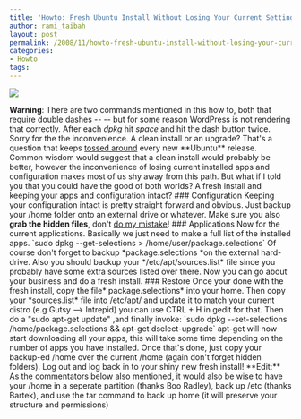 ```yaml
---
title: 'Howto: Fresh Ubuntu Install Without Losing Your Current Settings'
author: rami_taibah
layout: post
permalink: /2008/11/howto-fresh-ubuntu-install-without-losing-your-current-settings/
categories:
- Howto
tags: 
---
```


![](http://192.168.1.33/blog2/wp-content/uploads/2008/11/ubuntu-distros.jpg)

**Warning**: There are  two commands mentioned in this how to, both that require double dashes -- -- but for some reason WordPress is not rendering that correctly. After each _dpkg_ hit _space_ and hit the dash button twice. Sorry for the the inconvenience.
A clean install or an upgrade? That's a question that keeps [tossed around](http://www.linux.com/feature/134517 "tossed around") every new \*\*Ubuntu\*\* release. Common wisdom would suggest that a clean install would probably be better, however the inconvenience of losing current installed apps and configuration makes most of us shy away from this path. But what if I told you that you could have the good of both worlds? A fresh install and keeping your apps and configuration intact?
\#\#\# Configuration
Keeping your configuration intact is pretty straight forward and obvious. Just backup your /home folder onto an external drive or whatever. Make sure you also **grab the hidden files**, don't [do my mistake](http://twitter.com/bianconeri4ever/status/999382370 "do my mistake")!
\#\#\# Applications
Now for the current applications. Basically we just need to make a full list of the installed apps.
\`sudo dpkg --get-selections \> /home/user/package.selections\`
Of course don't forget to backup \*package.selections \*on the external hard-drive. Also you should backup your \*/etc/apt/sources.list\* file since you probably have some extra sources listed over there. Now you can go about your business and do a fresh install.
\#\#\# Restore
Once your done with the fresh install, copy the file\* package.selections\* into your home. Then copy your \*sources.list\* file into /etc/apt/ and update it to match your current distro (e.g Gutsy --\> Intrepid) you can use CTRL + H in gedit for that. Then do a "sudo apt-get update" ,and finally invoke:
\`sudo dpkg --set-selections /home/package.selections && apt-get dselect-upgrade\`
apt-get will now start downloading all your apps, this will take some time depending on the number of apps you have installed.
Once that's done, just copy your backup-ed /home over the current /home (again don't forget hidden folders).
Log out and log back in to your shiny new fresh install!
\*\*Edit:\*\* As the commentators below also mentioned, it would also be wise to have your /home in a seperate partition (thanks Boo Radley), back  up /etc (thanks Bartek), and use the tar command to back up home (it will preserve your structure and permissions)